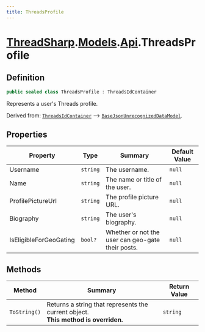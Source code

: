 ```yaml
---
title: ThreadsProfile
---
```


# [ThreadSharp](../../).[Models](../).[Api](.).ThreadsProfile

## Definition

```c#
public sealed class ThreadsProfile : ThreadsIdContainer
```

Represents a user's Threads profile.

Derived from: [`ThreadsIdContainer`](./ThreadsIdContainer) --> [`BaseJsonUnrecognizedDataModel`](../BaseJsonUnrecognizedDataModel).

## Properties

| Property               | Type     | Summary                                           | Default Value |
|------------------------|----------|---------------------------------------------------|---------------|
| Username               | `string` | The username.                                     | `null`        |
| Name                   | `string` | The name or title of the user.                    | `null`        |
| ProfilePictureUrl      | `string` | The profile picture URL.                          | `null`        |
| Biography              | `string` | The user's biography.                             | `null`        |
| IsEligibleForGeoGating | `bool?`  | Whether or not the user can geo-gate their posts. | `null`        |

## Methods

| Method       | Summary                                                                               | Return Value |
|--------------|---------------------------------------------------------------------------------------|--------------|
| `ToString()` | Returns a string that represents the current object.<br>**This method is overriden.** | `string`     |
